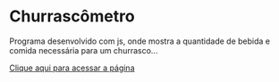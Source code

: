 # Churrascômetro
Programa desenvolvido com js, onde mostra a quantidade de bebida e comida necessária para um churrasco...

[Clique aqui para acessar a página](https://nvutu-eladio.github.io/Churrasc-metro/)
